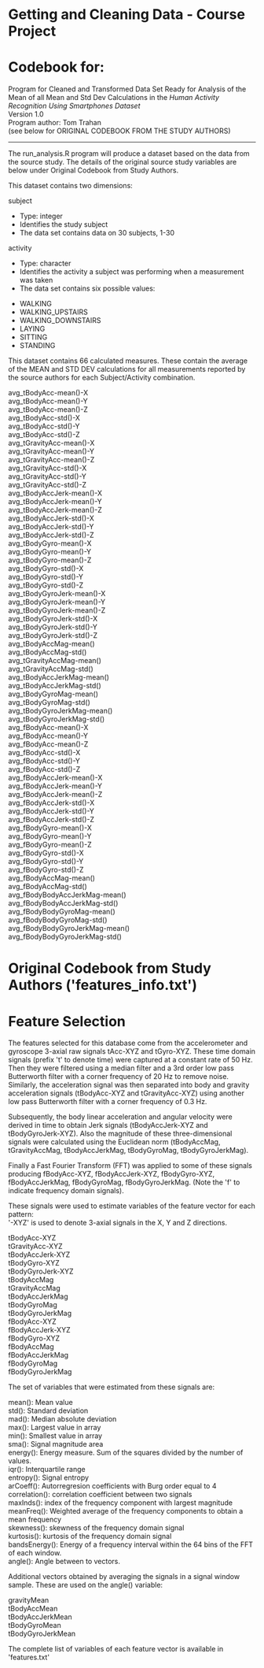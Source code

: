 Getting and Cleaning Data - Course Project
==================================================================
Codebook for:
==================================================================

Program for Cleaned and Transformed Data Set Ready for Analysis
of the Mean of all Mean and Std Dev Calculations in the *Human Activity Recognition Using Smartphones Dataset*  
Version 1.0  
Program author: Tom Trahan  
(see below for ORIGINAL CODEBOOK FROM THE STUDY AUTHORS)  

----------

The run_analysis.R program will produce a dataset based on the data from the source study.  The details of the original source study variables are below under Original Codebook from Study Authors.  

This dataset contains two dimensions:

subject  
  - Type: integer  
  - Identifies the study subject  
  - The data set contains data on 30 subjects, 1-30  

activity  
  - Type: character  
  - Identifies the activity a subject was performing when a measurement was taken  
  - The data set contains six possible values:  
   * WALKING  
   * WALKING_UPSTAIRS  
   * WALKING_DOWNSTAIRS  
   * LAYING  
   * SITTING    
   * STANDING    


This dataset contains 66 calculated measures.  These contain the average of the MEAN and STD DEV calculations for all measurements reported by the source authors for each Subject/Activity combination.  

avg_tBodyAcc-mean()-X  
avg_tBodyAcc-mean()-Y  
avg_tBodyAcc-mean()-Z  
avg_tBodyAcc-std()-X  
avg_tBodyAcc-std()-Y  
avg_tBodyAcc-std()-Z  
avg_tGravityAcc-mean()-X  
avg_tGravityAcc-mean()-Y  
avg_tGravityAcc-mean()-Z  
avg_tGravityAcc-std()-X  
avg_tGravityAcc-std()-Y  
avg_tGravityAcc-std()-Z  
avg_tBodyAccJerk-mean()-X  
avg_tBodyAccJerk-mean()-Y  
avg_tBodyAccJerk-mean()-Z  
avg_tBodyAccJerk-std()-X  
avg_tBodyAccJerk-std()-Y  
avg_tBodyAccJerk-std()-Z  
avg_tBodyGyro-mean()-X  
avg_tBodyGyro-mean()-Y  
avg_tBodyGyro-mean()-Z  
avg_tBodyGyro-std()-X  
avg_tBodyGyro-std()-Y  
avg_tBodyGyro-std()-Z  
avg_tBodyGyroJerk-mean()-X  
avg_tBodyGyroJerk-mean()-Y  
avg_tBodyGyroJerk-mean()-Z  
avg_tBodyGyroJerk-std()-X  
avg_tBodyGyroJerk-std()-Y  
avg_tBodyGyroJerk-std()-Z  
avg_tBodyAccMag-mean()  
avg_tBodyAccMag-std()  
avg_tGravityAccMag-mean()  
avg_tGravityAccMag-std()  
avg_tBodyAccJerkMag-mean()  
avg_tBodyAccJerkMag-std()  
avg_tBodyGyroMag-mean()  
avg_tBodyGyroMag-std()  
avg_tBodyGyroJerkMag-mean()  
avg_tBodyGyroJerkMag-std()  
avg_fBodyAcc-mean()-X  
avg_fBodyAcc-mean()-Y  
avg_fBodyAcc-mean()-Z  
avg_fBodyAcc-std()-X  
avg_fBodyAcc-std()-Y  
avg_fBodyAcc-std()-Z  
avg_fBodyAccJerk-mean()-X  
avg_fBodyAccJerk-mean()-Y  
avg_fBodyAccJerk-mean()-Z  
avg_fBodyAccJerk-std()-X  
avg_fBodyAccJerk-std()-Y  
avg_fBodyAccJerk-std()-Z  
avg_fBodyGyro-mean()-X  
avg_fBodyGyro-mean()-Y  
avg_fBodyGyro-mean()-Z  
avg_fBodyGyro-std()-X  
avg_fBodyGyro-std()-Y  
avg_fBodyGyro-std()-Z  
avg_fBodyAccMag-mean()  
avg_fBodyAccMag-std()  
avg_fBodyBodyAccJerkMag-mean()  
avg_fBodyBodyAccJerkMag-std()  
avg_fBodyBodyGyroMag-mean()  
avg_fBodyBodyGyroMag-std()  
avg_fBodyBodyGyroJerkMag-mean()  
avg_fBodyBodyGyroJerkMag-std()  


Original Codebook from Study Authors ('features_info.txt')  
=================
Feature Selection 
=================

The features selected for this database come from the accelerometer and gyroscope 3-axial raw signals tAcc-XYZ and tGyro-XYZ. These time domain signals (prefix 't' to denote time) were captured at a constant rate of 50 Hz. Then they were filtered using a median filter and a 3rd order low pass Butterworth filter with a corner frequency of 20 Hz to remove noise. Similarly, the acceleration signal was then separated into body and gravity acceleration signals (tBodyAcc-XYZ and tGravityAcc-XYZ) using another low pass Butterworth filter with a corner frequency of 0.3 Hz. 

Subsequently, the body linear acceleration and angular velocity were derived in time to obtain Jerk signals (tBodyAccJerk-XYZ and tBodyGyroJerk-XYZ). Also the magnitude of these three-dimensional signals were calculated using the Euclidean norm (tBodyAccMag, tGravityAccMag, tBodyAccJerkMag, tBodyGyroMag, tBodyGyroJerkMag). 

Finally a Fast Fourier Transform (FFT) was applied to some of these signals producing fBodyAcc-XYZ, fBodyAccJerk-XYZ, fBodyGyro-XYZ, fBodyAccJerkMag, fBodyGyroMag, fBodyGyroJerkMag. (Note the 'f' to indicate frequency domain signals). 

These signals were used to estimate variables of the feature vector for each pattern:  
'-XYZ' is used to denote 3-axial signals in the X, Y and Z directions.

tBodyAcc-XYZ  
tGravityAcc-XYZ  
tBodyAccJerk-XYZ  
tBodyGyro-XYZ  
tBodyGyroJerk-XYZ  
tBodyAccMag  
tGravityAccMag  
tBodyAccJerkMag  
tBodyGyroMag  
tBodyGyroJerkMag  
fBodyAcc-XYZ  
fBodyAccJerk-XYZ  
fBodyGyro-XYZ  
fBodyAccMag  
fBodyAccJerkMag  
fBodyGyroMag  
fBodyGyroJerkMag  

The set of variables that were estimated from these signals are:  

mean(): Mean value  
std(): Standard deviation  
mad(): Median absolute deviation   
max(): Largest value in array  
min(): Smallest value in array  
sma(): Signal magnitude area  
energy(): Energy measure. Sum of the squares divided by the number of values.  
iqr(): Interquartile range  
entropy(): Signal entropy  
arCoeff(): Autorregresion coefficients with Burg order equal to 4  
correlation(): correlation coefficient between two signals  
maxInds(): index of the frequency component with largest magnitude  
meanFreq(): Weighted average of the frequency components to obtain a mean frequency  
skewness(): skewness of the frequency domain signal  
kurtosis(): kurtosis of the frequency domain signal  
bandsEnergy(): Energy of a frequency interval within the 64 bins of the FFT of each window.  
angle(): Angle between to vectors.  

Additional vectors obtained by averaging the signals in a signal window sample. These are used on the angle() variable:  

gravityMean  
tBodyAccMean  
tBodyAccJerkMean  
tBodyGyroMean  
tBodyGyroJerkMean  

The complete list of variables of each feature vector is available in 'features.txt'  
